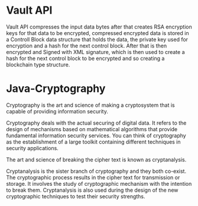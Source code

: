 # Vault API
 
Vault API compresses the input data bytes after that creates RSA encryption keys for that data to be encrypted, compressed encrypted data is stored in a Controll Block data structure that holds the data, the private key used for encryption and a hash for the next control block. After that is then encrypted and Signed with XML signature, which is then used to create a hash for the next control block to be encrypted and so creating a blockchain type structure.
 
# Java-Cryptography
Cryptography is the art and science of making a cryptosystem that is capable of providing information security.

Cryptography deals with the actual securing of digital data. It refers to the design of mechanisms based on mathematical algorithms that provide fundamental information 
security services. You can think of cryptography as the establishment of a large toolkit containing different techniques in security applications.

The art and science of breaking the cipher text is known as cryptanalysis.

Cryptanalysis is the sister branch of cryptography and they both co-exist. The cryptographic process results in the cipher text for transmission or storage. 
It involves the study of cryptographic mechanism with the intention to break them. Cryptanalysis is also used during the design of the new cryptographic techniques 
to test their security strengths.
 
